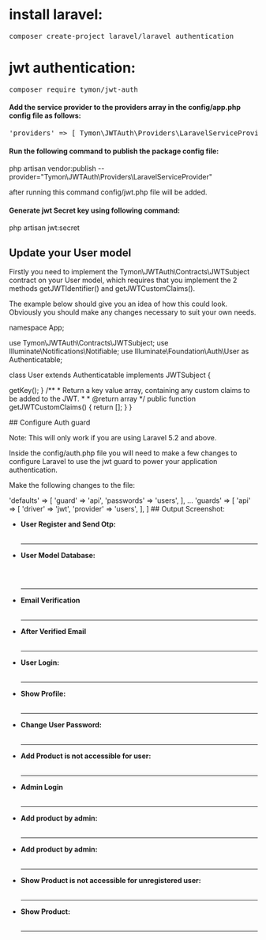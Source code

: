 # install laravel:

<pre>composer create-project laravel/laravel authentication</pre>

# jwt authentication:
<p>
    <pre>composer require tymon/jwt-auth</pre>
    
</p>


<h4>Add the service provider to the providers array in the config/app.php config file as follows: </h4>
<p><pre>'providers' => [ Tymon\JWTAuth\Providers\LaravelServiceProvider::class, ]</pre></p>

<h4>Run the following command to publish the package config file:</h4>
 <p>php artisan vendor:publish --provider="Tymon\JWTAuth\Providers\LaravelServiceProvider"</p>
<p>after running this command config/jwt.php file will be added.</p>

<h4>Generate jwt Secret key using following command:</h4>
<p>php artisan jwt:secret</p>


## Update your User model
<p>
Firstly you need to implement the Tymon\JWTAuth\Contracts\JWTSubject contract on your User model, which requires that you implement the 2 methods getJWTIdentifier() and getJWTCustomClaims().

The example below should give you an idea of how this could look. Obviously you should make any changes necessary to suit your own needs.
</p>

<p>
  namespace App;

use Tymon\JWTAuth\Contracts\JWTSubject;
use Illuminate\Notifications\Notifiable;
use Illuminate\Foundation\Auth\User as Authenticatable;

class User extends Authenticatable implements JWTSubject
{
<?php
    use Notifiable;

    // Rest omitted for brevity

    /**
     * Get the identifier that will be stored in the subject claim of the JWT.
     *
     * @return mixed
     */
    public function getJWTIdentifier()
    {
        return $this->getKey();
    }

    /**
     * Return a key value array, containing any custom claims to be added to the JWT.
     *
     * @return array
     */
    public function getJWTCustomClaims()
    {
        return [];
    }
}
  
</p>



## Configure Auth guard
<p>
Note: This will only work if you are using Laravel 5.2 and above.
</p>
<p>
Inside the config/auth.php file you will need to make a few changes to configure Laravel to use the jwt guard to power your application authentication.</p>



<p>Make the following changes to the file:</p>

'defaults' => [
    'guard' => 'api',
    'passwords' => 'users',
],

...

'guards' => [
    'api' => [
        'driver' => 'jwt',
        'provider' => 'users',
    ],
]

## Output Screenshot:
<ul>
  <li><strong>User Register and Send Otp:</strong>
  <img src="screenshot/register%20and%20send%20otp.png" alt="">
  
  </li>
  <br>
  <hr>

  <li><strong>User Model Database:</strong><p>
  <img src="screenshot/user%20model%20database.png" alt="">
  </li>
    <br>
  <hr>

  <li><strong>Email Verification</strong>
  <img src="screenshot/email_verified.png" alt="">
  </li>
    <br>
  <hr>

  <li><strong>After Verified Email</strong>
  <img src="screenshot/after%20verified%20email%2C%20database.png" alt="">
  </li>
    <br>
  <hr>

  <li><strong>User Login: </strong>
  <img src="screenshot/login%20api.png" alt="">
  </li>
    <br>
  <hr>
 
 <li><strong>Show Profile: </strong>
  <img src="screenshot/show%20profile%20using%20jwt%20token.png" alt="">
  </li>
<br>
<hr>
  <li><strong>Change User Password: </strong>
  <img src="screenshot/change%20password.png" alt="">
  </li>
    <br>
  <hr>

  <li><strong>Add Product is not accessible for user: </strong>
  <img src="screenshot/add%20product%20auth%20by%20admin.png" alt="">
  </li>
    <br>
  <hr>

<li><strong>Admin Login </strong>
  <img src="screenshot/admin%20login.png" alt="">
  </li>
    <br>
  <hr>

  <li><strong>Add product by admin:  </strong>
  <img src="screenshot/update%20product%20by%20admin.png" alt="">
  </li>
    <br>
  <hr>

   <li><strong>Add product by admin:  </strong>
  <img src="screenshot/update%20product%20by%20admin.png" alt="">
  </li>
    <br>
  <hr>

  <li><strong>Show Product is not accessible for unregistered user:  </strong>
  <img src="screenshot/show%20product%20not%20accessible.png" alt="">
  </li>
    <br>
  <hr>

     <li><strong>Show Product:  </strong>
  <img src="screenshot/show%20product.png" alt="">
  </li>
    <br>
  <hr>
 
</ul>
